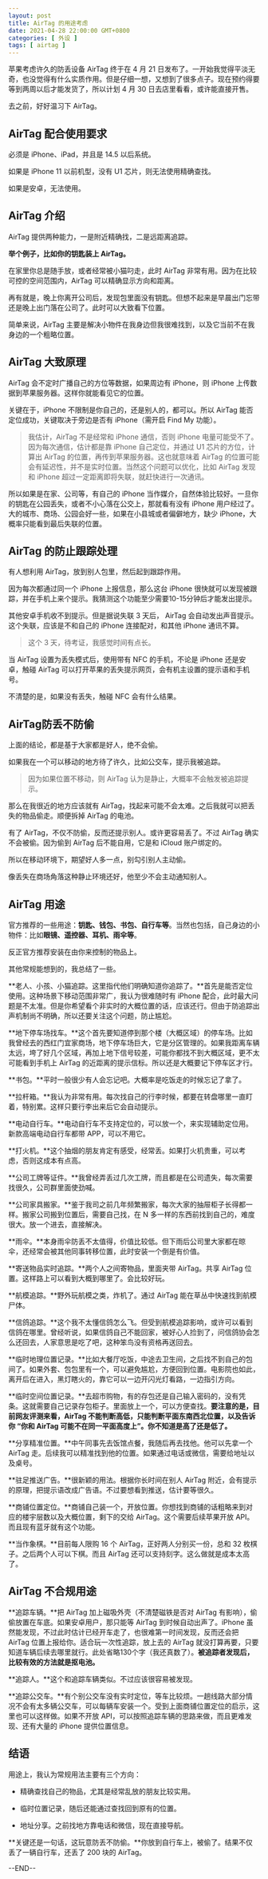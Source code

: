 ```yaml
---
layout: post
title: AirTag 的用途考虑
date: 2021-04-28 22:00:00 GMT+0800
categories: [ 外设 ]
tags: [ airtag ]
---
```


苹果考虑许久的防丢设备 AirTag 终于在 4 月 21 日发布了。一开始我觉得平淡无奇，也没觉得有什么实质作用。但是仔细一想，又想到了很多点子。现在预约得要等到两周以后才能发货了，所以计划 4 月 30 日去店里看看，或许能直接开售。

去之前，好好温习下 AirTag。

<!-- more -->

## AirTag 配合使用要求

必须是 iPhone、iPad，并且是 14.5 以后系统。

如果是 iPhone 11 以前机型，没有 U1 芯片，则无法使用精确查找。

如果是安卓，无法使用。

## AirTag 介绍

AirTag 提供两种能力，一是附近精确找，二是远距离追踪。

**举个例子，比如你的钥匙装上 AirTag。**

在家里你总是随手放，或者经常被小猫叼走，此时 AirTag 非常有用。因为在比较可控的空间范围内，AirTag 可以精确显示方向和距离。

再有就是，晚上你离开公司后，发现包里面没有钥匙。但想不起来是早晨出门忘带还是晚上出门落在公司了。此时可以大致看下位置。

简单来说，AirTag 主要是解决小物件在我身边但我很难找到，以及它当前不在我身边的一个粗略位置。

## AirTag 大致原理

AirTag 会不定时广播自己的方位等数据，如果周边有 iPhone，则 iPhone 上传数据到苹果服务器。这样你就能看见它的位置。

关键在于，iPhone 不限制是你自己的，还是别人的，都可以。所以 AirTag 能否定位成功，关键取决于旁边是否有 iPhone（需开启 Find My 功能）。

> 我估计，AirTag 不是经常和 iPhone 通信，否则 iPhone 电量可能受不了。因为每次通信，估计都是靠 iPhone 自己定位，并通过 U1 芯片的方位，计算出 AirTag 的位置，再传到苹果服务器。这也就意味着 AirTag
> 的位置可能会有延迟性，并不是实时位置。当然这个问题可以优化，比如 AirTag 发现和 iPhone 超过一定距离即将失联，就赶快进行一次通讯。

所以如果是在家、公司等，有自己的 iPhone 当作媒介，自然体验比较好。一旦你的钥匙在公园丢失，或者不小心落在公交上，那就看有没有 iPhone 用户经过了。大的城市、商场、公园会好一些，如果在小县城或者偏僻地方，缺少
iPhone，大概率只能看到最后失联的位置。

## AirTag 的防止跟踪处理

有人想利用 AirTag，放到别人包里，然后起到跟踪作用。

因为每次都通过同一个 iPhone 上报信息，那么这台 iPhone 很快就可以发现被跟踪，并在手机上来个提示。我猜测这个功能至少需要10-15分钟后才能发出提示。

其他安卓手机收不到提示。但是据说失联 3 天后， AirTag 会自动发出声音提示。这个失联，应该是不和自己的 iPhone 连接配对，和其他 iPhone 通讯不算。

> 这个 3 天，待考证，我感觉时间有点长。

当 AirTag 设置为丢失模式后，使用带有 NFC 的手机，不论是 iPhone 还是安卓，触碰 AirTag 可以打开苹果的丢失提示网页，会有机主设置的提示语和手机号。

不清楚的是，如果没有丢失，触碰 NFC 会有什么结果。

## AirTag防丢不防偷

上面的结论，都是基于大家都是好人，绝不会偷。

如果我在一个可以移动的地方待了许久，比如公交车，提示我被追踪。

> 因为如果位置不移动，则 AirTag 认为是静止，大概率不会触发被追踪提示。

那么在我很近的地方应该就有 AirTag，找起来可能不会太难。之后我就可以把丢失的物品偷走。顺便拆掉 AirTag 的电池。

有了 AirTag，不仅不防偷，反而还提示别人。或许更容易丢了。不过 AirTag 确实不会被偷。因为偷到 AirTag 后不能自用，它是和 iCloud 账户绑定的。

所以在移动环境下，期望好人多一点，别勾引别人主动偷。

像丢失在商场角落这种静止环境还好，他至少不会主动通知别人。

## AirTag 用途

官方推荐的一些用途：**钥匙、钱包、书包、自行车等**。当然也包括，自己身边的小物件：比如**眼镜、遥控器、耳机、雨伞等**。

反正官方推荐安装在由你来控制的物品上。

其他常规能想到的，我总结了一些。

**老人、小孩、小猫追踪。这里指代他们明确知道你追踪了。**首先是能否定位使用。这种场景下移动范围非常广，我认为很难随时有 iPhone 配合，此时最大问题是不太准。但是你希望看个非实时的大概位置的话，应该还行。但由于防追踪出声机制尚不明确，所以还要关注这个问题，防止尴尬。

**地下停车场找车。**这个首先要知道停到那个楼（大概区域）的停车场。比如我曾经去的西红门宜家商场，地下停车场巨大，它是分区管理的。如果我距离车辆太远，垮了好几个区域，再加上地下信号较差，可能你都找不到大概区域，更不太可能看到手机上
AirTag 的近距离的提示信标。所以还是大概要记下停车区才行。

**书包。**平时一般很少有人会忘记吧。大概率是吃饭走的时候忘记了拿了。

**拉杆箱。**我认为非常有用。每次找自己的行李时候，都要在转盘哪里一直盯着，特别累。这样只要行李出来后它会自动提示。

**电动自行车。**电动自行车不支持定位的，可以放一个，来实现辅助定位用。新款高端电动自行车都带 APP，可以不用它。

**打火机。**这个抽烟的朋友肯定有感受，经常丢。如果打火机贵重，可以考虑，否则这成本有点高。

**公司工牌等证件。**我曾经弄丢过几次工牌，而且都是在公司遗失，每次需要找很久，公司群里面使劲喊。

**公司家具搬家。**鉴于我司之前几年频繁搬家，每次大家的抽屉柜子长得都一样。搬家公司搬到位置后，需要自己找，在 N 多一样的东西前找到自己的，难度很大。放一个进去，直接解决。

**雨伞。**本身雨伞防丢不太值得，价值比较低。但下雨后公司里大家都在晾伞，还经常会被其他同事转移位置，此时安装一个倒是有价值。

**寄送物品实时追踪。**两个人之间寄物品，里面夹带 AirTag。共享 AirTag 位置。这样路上可以看到大概到哪里了。会比较好玩。

**航模追踪。**野外玩航模之类，炸机了。通过 AirTag 能在草丛中快速找到航模尸体。

**信鸽追踪。**这个我不太懂信鸽怎么飞。但受到航模追踪影响，或许可以看到信鸽在哪里。曾经听说，如果信鸽自己不能回家，被好心人捡到了，问信鸽协会怎么还回去，人家意思是吃了吧，这种笨鸟没有资格再送回去。

**临时地理位置记录。**比如大餐厅吃饭，中途去卫生间，之后找不到自己的包间了。如果外套、包包里有一个，可以避免尴尬，方便回到位置。电影院也如此，离开后在进入，黑灯瞎火的，靠它可以一边开闪光灯看路，一边指引方向。

**临时空间位置记录。**去超市购物，有的存包还是自己输入密码的，没有凭条。这就需要自己记录存包柜子。里面放上一个，可以方便查找。**要注意的是，目前网友评测来看，AirTag 不能判断高低，只能判断平面东南西北位置，以及告诉你
“你和 AirTag 可能不在同一平面高度上”。你不知道是高了还是低了。**

**分享精准位置。**中午同事先去饭馆点餐，我随后再去找他。他可以先拿一个 AirTag 走。后续我可以精准找到他的位置。如果通过电话或微信，需要给地址以及桌号。

**驻足推送广告。**很新颖的用法。根据你长时间在别人 AirTag 附近，会有提示的原理，把提示语改成广告语。不过要想看到推送，估计要等很久。

**商铺位置定位。**商铺自己装一个，开放位置。你想找到商铺的话粗略来到对应的楼宇层数以及大概位置，剩下的交给 AirTag。这个需要后续苹果开放 API。而且现有蓝牙就有这个功能。

**当作象棋。**目前每人限购 16 个 AirTag，正好两人分别买一份，总和 32 枚棋子。之后两个人可以下棋。而且 AirTag 还可以支持刻字。这么做就是成本太高了。

## AirTag 不合规用途

**追踪车辆。**把 AirTag 加上磁吸外壳（不清楚磁铁是否对 AirTag 有影响），偷偷放置在车底。如果安卓用户，那只能等 AirTag 到时候自动出声了。iPhone 虽然能发现，不过此时估计已经开车走了，也很难第一时间发现，反而还会把
AirTag 位置上报给你。适合玩一次性追踪，放上去的 AirTag 就没打算再要，只要知道车辆后续去哪里就行。此处省略130个字（我还真数了）。**被追踪者发现后，比较有效的方法就是抠电池。**

**追踪人。**这个和追踪车辆类似。不过应该很容易被发现。

**追踪公交车。**有个别公交车没有实时定位，等车比较烦。一趟线路大部分情况不会有太多辆公交车，可以每辆车安装一个。受到上面商铺位置定位的启示，这里也可以这样做。如果不开放 API，可以按照追踪车辆的思路来做，而且更难发现、还有大量的
iPhone 提供位置信息。

## 结语

用途上，我认为常规用法主要有三个方向：

* 精确查找自己的物品，尤其是经常乱放的朋友比较实用。

* 临时位置记录，随后还能通过查找回到原有的位置。

* 地址分享。之前找地方靠电话和微信，现在直接导航。

**关键还是一句话，这玩意防丢不防偷。**你放到自行车上，被偷了。结果不仅丢了一辆自行车，还丢了 200 块的 AirTag。

--END--
